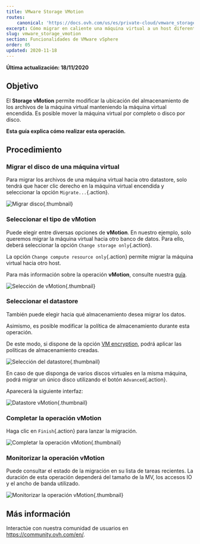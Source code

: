 ```yaml
---
title: VMware Storage VMotion
routes:
    canonical: 'https://docs.ovh.com/us/es/private-cloud/vmware_storage_vmotion/'
excerpt: Cómo migrar en caliente una máquina virtual a un host diferente
slug: vmware_storage_vmotion
section: Funcionalidades de VMware vSphere
order: 05
updated: 2020-11-18
---
```


**Última actualización: 18/11/2020**

## Objetivo

El **Storage vMotion** permite modificar la ubicación del almacenamiento de los archivos de la máquina virtual manteniendo la máquina virtual encendida. Es posible mover la máquina virtual por completo o disco por disco.

**Esta guía explica cómo realizar esta operación.**

## Procedimiento

### Migrar el disco de una máquina virtual

Para migrar los archivos de una máquina virtual hacia otro datastore, solo tendrá que hacer clic derecho en la máquina virtual encendida y seleccionar la opción `Migrate...`{.action}.

![Migrar disco](images/VmotionStorage1.png){.thumbnail}

### Seleccionar el tipo de vMotion

Puede elegir entre diversas opciones de **vMotion**. En nuestro ejemplo, solo queremos migrar la máquina virtual hacia otro banco de datos. Para ello, deberá seleccionar la opción `Change storage only`{.action}.

La opción `Change compute resource only`{.action} permite migrar la máquina virtual hacia otro host.  

Para más información sobre la operación **vMotion**, consulte nuestra [guía](../vmware-vmotion-new/).

![Selección de vMotion](images/VmotionStorage2.png){.thumbnail}

### Seleccionar el datastore

También puede elegir hacia qué almacenamiento desea migrar los datos.

Asimismo, es posible modificar la política de almacenamiento durante esta operación.

De este modo, si dispone de la opción [VM encryption](https://docs.ovh.com/gb/en/private-cloud/vm-encrypt/), podrá aplicar las políticas de almacenamiento creadas.

![Selección del datastore](images/VmotionStorage3.png){.thumbnail}

En caso de que disponga de varios discos virtuales en la misma máquina, podrá migrar un único disco utilizando el botón `Advanced`{.action}.

Aparecerá la siguiente interfaz:

![Datastore vMotion](images/VmotionStorage6.png){.thumbnail}

### Completar la operación vMotion

Haga clic en `Finish`{.action} para lanzar la migración.

![Completar la operación vMotion](images/VmotionStorage4.png){.thumbnail}

### Monitorizar la operación vMotion

Puede consultar el estado de la migración en su lista de tareas recientes. La duración de esta operación dependerá del tamaño de la MV, los accesos IO y el ancho de banda utilizado.

![Monitorizar la operación vMotion](images/VmotionStorage5.png){.thumbnail}

## Más información

Interactúe con nuestra comunidad de usuarios en <https://community.ovh.com/en/>.
